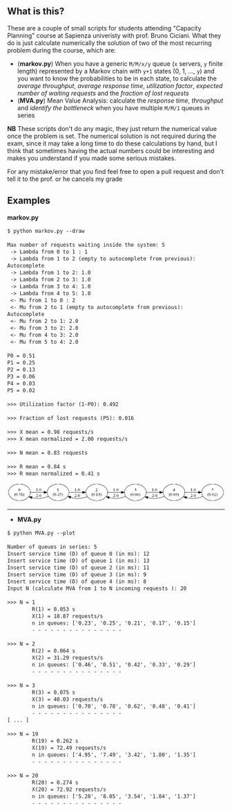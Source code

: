 ## What is this?

These are a couple of small scripts for students attending "Capacity Planning" course at Sapienza univeristy with prof. Bruno Ciciani. What they do is just calculate numerically the solution of two of the most recurring problem during the course, which are:
  - (__markov.py__) When you have a generic `M/M/x/y` queue (`x` servers, `y` finite length) represented by a Markov chain with `y+1` states (0, 1, ..., `y`) and you want to know the probabilities to be in each state, to calculate the _average throughput_, _average response time_,  _utilization factor_, _expected number of waiting requests_ and the _fraction of lost requests_
  - (__MVA.py__) Mean Value Analysis: calculate the _response time_, _throughput_ and _identify the bottleneck_ when you have multiple `M/M/1` queues in series
  
__NB__ These scripts don't do any magic, they just return the numerical value once the problem is set. The numerical solution is not required during the exam, since it may take a long time to do these calculations by hand, but I think that sometimes having the actual numbers could be interesting and makes you understand if you made some serious mistakes.


For any mistake/error that you find feel free to open a pull request and don't tell it to the prof. or he cancels my grade

## Examples

 __markov.py__

    $ python markov.py --draw

    Max number of requests waiting inside the system: 5
     -> Lambda from 0 to 1 : 1
     -> Lambda from 1 to 2 (empty to autocomplete from previous):
    Autocomplete
     -> Lambda from 1 to 2: 1.0
     -> Lambda from 2 to 3: 1.0
     -> Lambda from 3 to 4: 1.0
     -> Lambda from 4 to 5: 1.0
     <- Mu from 1 to 0 : 2
     <- Mu from 2 to 1 (empty to autocomplete from previous):
    Autocomplete
     <- Mu from 2 to 1: 2.0
     <- Mu from 3 to 2: 2.0
     <- Mu from 4 to 3: 2.0
     <- Mu from 5 to 4: 2.0
    
    P0 = 0.51
    P1 = 0.25
    P2 = 0.13
    P3 = 0.06
    P4 = 0.03
    P5 = 0.02
    
    >>> Utilization factor (1-P0): 0.492
    
    >>> Fraction of lost requests (P5): 0.016
    
    >>> X mean = 0.98 requests/s
    >>> X mean normalized = 2.00 requests/s
    
    >>> N mean = 0.83 requests
    
    >>> R mean = 0.84 s
    >>> R mean normalized = 0.41 s

<img src="examples/markov.png">

---

- __MVA.py__

```
$ python MVA.py --plot

Number of queues in series: 5
Insert service time (D) of queue 0 (in ms): 12
Insert service time (D) of queue 1 (in ms): 13
Insert service time (D) of queue 2 (in ms): 11
Insert service time (D) of queue 3 (in ms): 9
Insert service time (D) of queue 4 (in ms): 8
Input N (calculate MVA from 1 to N incoming requests ): 20

>>> N = 1
        R(1) = 0.053 s
        X(1) = 18.87 requests/s
        n in queues: ['0.23', '0.25', '0.21', '0.17', '0.15']
        - - - - - - - - - - - - - - -

>>> N = 2
        R(2) = 0.064 s
        X(2) = 31.29 requests/s
        n in queues: ['0.46', '0.51', '0.42', '0.33', '0.29']
        - - - - - - - - - - - - - - -

>>> N = 3
        R(3) = 0.075 s
        X(3) = 40.03 requests/s
        n in queues: ['0.70', '0.78', '0.62', '0.48', '0.41']
        - - - - - - - - - - - - - - - 
[ ... ]

>>> N = 19
        R(19) = 0.262 s
        X(19) = 72.49 requests/s
        n in queues: ['4.95', '7.49', '3.42', '1.80', '1.35']
        - - - - - - - - - - - - - - -

>>> N = 20
        R(20) = 0.274 s
        X(20) = 72.92 requests/s
        n in queues: ['5.20', '8.05', '3.54', '1.84', '1.37']
        - - - - - - - - - - - - - - -
```
